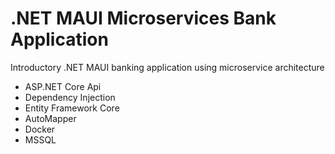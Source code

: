 # .NET MAUI Microservices Bank Application
Introductory .NET MAUI banking application using microservice architecture

- ASP.NET Core Api
- Dependency Injection
- Entity Framework Core
- AutoMapper
- Docker
- MSSQL
